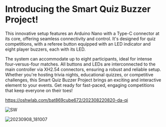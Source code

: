 # Introducing the Smart Quiz Buzzer Project!

This innovative setup features an Arduino Nano with a Type-C connector at its core, offering seamless connectivity and control. It's designed for quiz competitions, with a referee button equipped with an LED indicator and eight player buzzers, each with its LED.
  
The system can accommodate up to eight participants, ideal for intense four-versus-four matches. All buttons and LEDs are interconnected to the main controller via XH2.54 connectors, ensuring a robust and reliable setup. Whether you're hosting trivia nights, educational quizzes, or competitive challenges, this Smart Quiz Buzzer Project brings an exciting and interactive element to your events. Get ready for fast-paced, engaging competitions that keep everyone on their toes!

https://oshwlab.com/bat869cube672/202308220820-da-qi
  
![SW](https://github.com/louisguan/Game-Buzzers/assets/11693540/7896b904-c6eb-4ba1-ad23-d4d8b6d50fa2)

![20230908_181007](https://github.com/louisguan/Game-Buzzers/assets/11693540/0f75b9a4-d401-4e32-8fd9-a12b20024213)

